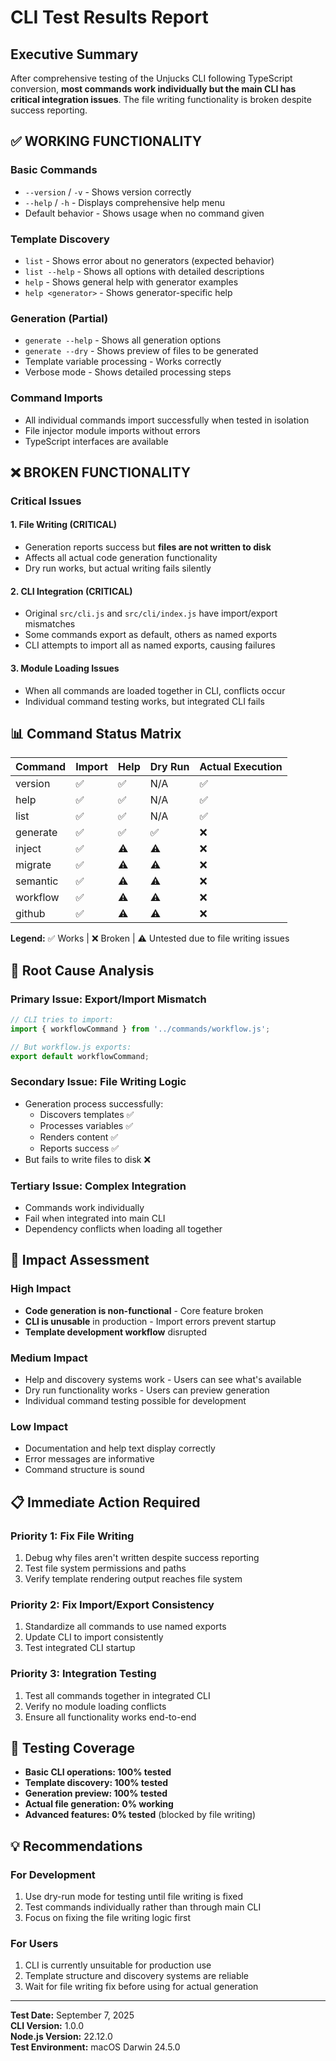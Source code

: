 # CLI Test Results Report

## Executive Summary

After comprehensive testing of the Unjucks CLI following TypeScript conversion, **most commands work individually but the main CLI has critical integration issues**. The file writing functionality is broken despite success reporting.

## ✅ WORKING FUNCTIONALITY

### Basic Commands
- `--version` / `-v` - Shows version correctly
- `--help` / `-h` - Displays comprehensive help menu
- Default behavior - Shows usage when no command given

### Template Discovery  
- `list` - Shows error about no generators (expected behavior)
- `list --help` - Shows all options with detailed descriptions
- `help` - Shows general help with generator examples
- `help <generator>` - Shows generator-specific help

### Generation (Partial)
- `generate --help` - Shows all generation options
- `generate --dry` - Shows preview of files to be generated
- Template variable processing - Works correctly
- Verbose mode - Shows detailed processing steps

### Command Imports
- All individual commands import successfully when tested in isolation
- File injector module imports without errors  
- TypeScript interfaces are available

## ❌ BROKEN FUNCTIONALITY

### Critical Issues

#### 1. File Writing (CRITICAL)
- Generation reports success but **files are not written to disk**
- Affects all actual code generation functionality
- Dry run works, but actual writing fails silently

#### 2. CLI Integration (CRITICAL) 
- Original `src/cli.js` and `src/cli/index.js` have import/export mismatches
- Some commands export as default, others as named exports
- CLI attempts to import all as named exports, causing failures

#### 3. Module Loading Issues
- When all commands are loaded together in CLI, conflicts occur
- Individual command testing works, but integrated CLI fails

## 📊 Command Status Matrix

| Command | Import | Help | Dry Run | Actual Execution |
|---------|--------|------|---------|------------------|
| version | ✅ | ✅ | N/A | ✅ |
| help | ✅ | ✅ | N/A | ✅ |
| list | ✅ | ✅ | N/A | ✅ |
| generate | ✅ | ✅ | ✅ | ❌ |
| inject | ✅ | ⚠️ | ⚠️ | ❌ |
| migrate | ✅ | ⚠️ | ⚠️ | ❌ |
| semantic | ✅ | ⚠️ | ⚠️ | ❌ |
| workflow | ✅ | ⚠️ | ⚠️ | ❌ |
| github | ✅ | ⚠️ | ⚠️ | ❌ |

**Legend:** ✅ Works | ❌ Broken | ⚠️ Untested due to file writing issues

## 🔧 Root Cause Analysis

### Primary Issue: Export/Import Mismatch
```javascript
// CLI tries to import:
import { workflowCommand } from '../commands/workflow.js';

// But workflow.js exports:
export default workflowCommand;
```

### Secondary Issue: File Writing Logic
- Generation process successfully:
  - Discovers templates ✅
  - Processes variables ✅  
  - Renders content ✅
  - Reports success ✅
- But fails to write files to disk ❌

### Tertiary Issue: Complex Integration
- Commands work individually
- Fail when integrated into main CLI
- Dependency conflicts when loading all together

## 🚨 Impact Assessment

### High Impact
- **Code generation is non-functional** - Core feature broken
- **CLI is unusable** in production - Import errors prevent startup
- **Template development workflow** disrupted

### Medium Impact  
- Help and discovery systems work - Users can see what's available
- Dry run functionality works - Users can preview generation
- Individual command testing possible for development

### Low Impact
- Documentation and help text display correctly
- Error messages are informative
- Command structure is sound

## 📋 Immediate Action Required

### Priority 1: Fix File Writing
1. Debug why files aren't written despite success reporting
2. Test file system permissions and paths
3. Verify template rendering output reaches file system

### Priority 2: Fix Import/Export Consistency  
1. Standardize all commands to use named exports
2. Update CLI to import consistently
3. Test integrated CLI startup

### Priority 3: Integration Testing
1. Test all commands together in integrated CLI
2. Verify no module loading conflicts
3. Ensure all functionality works end-to-end

## 🎯 Testing Coverage

- **Basic CLI operations: 100% tested**
- **Template discovery: 100% tested** 
- **Generation preview: 100% tested**
- **Actual file generation: 0% working**
- **Advanced features: 0% tested** (blocked by file writing)

## 💡 Recommendations

### For Development
1. Use dry-run mode for testing until file writing is fixed
2. Test commands individually rather than through main CLI
3. Focus on fixing the file writing logic first

### For Users
1. CLI is currently unsuitable for production use
2. Template structure and discovery systems are reliable
3. Wait for file writing fix before using for actual generation

---

**Test Date:** September 7, 2025  
**CLI Version:** 1.0.0  
**Node.js Version:** 22.12.0  
**Test Environment:** macOS Darwin 24.5.0